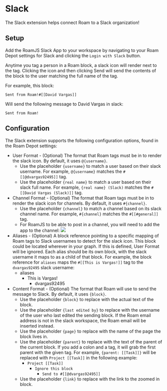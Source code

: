 # Slack

The Slack extension helps connect Roam to a Slack organization!

## Setup 
Add the RoamJS Slack App to your workspace by navigating to your Roam Depot settings for Slack and clicking the `Login with Slack` button.

Anytime you tag a person in a Roam block, a slack icon will render next to the tag. Clicking the icon and then clicking Send will send the contents of the block to the user matching the full name of the tag.

For example, this block:

`Sent from Roam!#[[David Vargas]]`

Will send the following message to David Vargas in slack:

`Sent from Roam!`

## Configuration

The Slack extension supports the following configuration options, found in the Roam Depot settings:

- User Format - (Optional) The format that Roam tags must be in to render the slack icon. By default, it uses `@{username}`.
  - Use the placeholder `{username}` to match a user based on their slack username. For example, `@{username}` matches the `#[[@dvargas92495]]` tag.
  - Use the placeholder `{real name}` to match a user based on their slack full name. For example, `{real name} (Slack)` matches the `#[[David Vargas (Slack)]]` tag.
- Channel Format - (Optional) The format that Roam tags must be in to render the slack icon for channels. By default, it uses `#{channel}`.
  - Use the placeholder `{channel}` to match a channel based on its slack channel name. For example, `#{channel}` matches the `#[[#general]]` tag.
  - For RoamJS to be able to post in a channel, you will need to add the app to the channel: ![](https://firebasestorage.googleapis.com/v0/b/firescript-577a2.appspot.com/o/imgs%2Fapp%2Froamjs%2FM3D44WzZAA.png)
- Aliases - (Optional) A block reference pointing to a specific mapping of Roam tags to Slack usernames to detect for the slack icon. This block could be located wherever in your graph. If this is defined, User Format will be ignored. Each alias should be its own block, with the slack username it maps to as a child of that block. For example, the block reference for `aliases` maps the `#[[This is Vargas!]]` tag to the `dvargas92495` slack username:
  - aliases
    - This is Vargas!
      - dvargas92495
- Content Format - (Optional) The format that Roam will use to send the message to Slack. By default, it uses `{block}`. 
  - Use the placeholder `{block}` to replace with the actual text of the block.
  - Use the placeholder `{last edited by}` to replace with the username of the user who last edited the sending block. If the Roam email address is not in the slack workspace, the Roam email will be inserted instead.
  - Use the placeholder `{page}` to replace with the name of the page the block lives in.
  - Use the placeholder `{parent}` to replace with the text of the parent of the current block. If you add a colon and a tag, it will grab the first parent with the given tag. For example, `{parent: [[Task]]}` will be replaced with `Project [[Task]]` in the following example:
    - `Project [[Task]]`
      - `Ignore this block`
        - `Send to #[[@dvargas92495]]`
  - Use the placeholder `{link}` to replace with the link to the zoomed in block.
